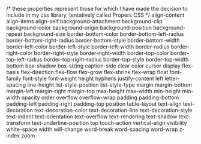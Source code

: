 /* these properties represent those for which I have made the decision to include in my css library, tentatively called Propers CSS */
align-content
align-items
align-self
background-attachment
background-clip
background-color
background-origin
background-position
background-repeat
background-size
border-bottom-color
border-bottom-left-radius
border-bottom-right-radius
border-bottom-style
border-bottom-width
border-left-color
border-left-style
border-left-width
border-radius
border-right-color
border-right-style
border-right-width
border-top-color
border-top-left-radius
border-top-right-radius
border-top-style
border-top-width
bottom
box-shadow
box-sizing
caption-side
clear
color
cursor
display
flex-basis
flex-direction
flex-flow
flex-grow
flex-shrink
flex-wrap
float
font-family
font-style
font-weight
height
hyphens
justify-content
left
letter-spacing
line-height
list-style-position
list-style-type
margin
margin-bottom
margin-left
margin-right
margin-top
max-height
max-width
min-height
min-width
opacity
order
overflow
overflow-wrap
padding
padding-bottom
padding-left
padding-right
padding-top
position
table-layout
text-align
text-decoration
text-decoration-color
text-decoration-line
text-decoration-style
text-indent
text-orientation
text-overflow
text-rendering
text-shadow
text-transform
text-underline-position
top
touch-action
vertical-align
visibility
white-space
width
will-change
word-break
word-spacing
word-wrap
z-index
zoom
